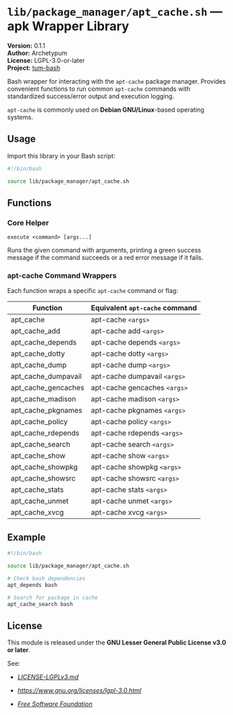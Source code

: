 # `lib/package_manager/apt_cache.sh` — apk Wrapper Library

**Version:** 0.1.1  
**Author:** Archetypum  
**License:** LGPL-3.0-or-later  
**Project:** [tum-bash](https://github.com/Archetypum/tum-bash.git)

Bash wrapper for interacting with the `apt-cache` package manager. Provides convenient functions to run common `apt-cache` commands with standardized success/error output and execution logging.

`apt-cache` is commonly used on **Debian GNU/Linux**-based operating systems.

## Usage

Import this library in your Bash script:

```bash
#!/bin/bash

source lib/package_manager/apt_cache.sh
```

## Functions

### Core Helper

`execute <command> [args...]`

Runs the given command with arguments, printing a green success message if the command succeeds or a red error message if it fails.

### apt-cache Command Wrappers

Each function wraps a specific `apt-cache` command or flag:

| **Function**        | **Equivalent `apt-cache` command** |
|---------------------|------------------------------------|
| apt_cache           | apt-cache `<args>`                 |
| apt_cache_add       | apt-cache add `<args>`             |
| apt_cache_depends   | apt-cache depends `<args>`         |
| apt_cache_dotty     | apt-cache dotty `<args>`           |
| apt_cache_dump      | apt-cache dump `<args>`            |
| apt_cache_dumpavail | apt-cache dumpavail `<args>`       |
| apt_cache_gencaches | apt-cache gencaches `<args>`       |
| apt_cache_madison   | apt-cache madison `<args>`         |
| apt_cache_pkgnames  | apt-cache pkgnames `<args>`        |
| apt_cache_policy    | apt-cache policy `<args>`          |
| apt_cache_rdepends  | apt-cache rdepends `<args>`        |
| apt_cache_search    | apt-cache search `<args>`          |
| apt_cache_show      | apt-cache show `<args>`            |
| apt_cache_showpkg   | apt-cache showpkg `<args>`         |
| apt_cache_showsrc   | apt-cache showsrc `<args>`         |
| apt_cache_stats     | apt-cache stats `<args>`           |
| apt_cache_unmet     | apt-cache unmet `<args>`           |
| apt_cache_xvcg      | apt-cache xvcg `<args>`            |


## Example

```bash
#!/bin/bash

source lib/package_manager/apt_cache.sh

# Check bash dependencies
apt_depends bash

# Search for package in cache
apt_cache_search bash
```

## License

This module is released under the **GNU Lesser General Public License v3.0 or later**.

See:

- [_LICENSE-LGPLv3.md_](https://github.com/Archetypum/tum-bash/blob/master/LICENSE-LGPLv3.md)

- _https://www.gnu.org/licenses/lgpl-3.0.html_

- [_Free Software Foundation_](https://www.fsf.org/)
